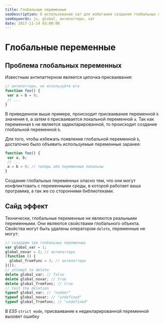 ```yaml
---
title: Глобальные переменные
seoDescription: О использование var для избегания создания глобальных переменных, антипаттерн цепочки присваиваний, а так же срытые особенности глобальных переменных.
seoKeywords: js, global, антипаттерн, var
date: 2017-11-14 03:00:00
---
```

# Глобальные переменные

## Проблема глобальных переменных

Известным антипаттерном является цепочка присваивания:

```js
// антипаттерн, не используйте его
function foo() {
 var a = b = 0;
 // ...
}
```

В приведенном выше примере, происходит присваивание переменной `b` значения `0`, а затем `0` присваивается локальной переменной `a`. Так как переменная `b` не является задекларированной, то происходит создание глобальной переменной `b`.

Для того, чтобы избежать появления глобальной переменной `b`, достаточно было объявить используемые переменные заранее:

```js
function foo() {
 var a, b;
 // ...
 a = b = 0; // теперь обе переменные локальны
}
```

Создание глобальных переменных опасно тем, что они могут конфликтовать с переменными среды, в которой работает ваша программа, а так же со сторонними библиотеками.

## Сайд эффект

Технически, глобальные переменные не являются реальными переменными. Они являются свойствами глобального объекта. Свойства могут быть удалены оператором `delete`, переменные не могут:

```js
// создадим три глобальных переменных
var global_var = 1;
global_novar = 2; // антипаттерн
(function () {
  global_fromfunc = 3; // антипаттерн
}());
// attempt to delete
delete global_var; // false
delete global_novar; // true
delete global_fromfunc; // true
// test the deletion
typeof global_var; // "number"
typeof global_novar; // "undefined"
typeof global_fromfunc; // "undefined"
```

В *ES5* `strict mode`, присваивание к недекларированной переменной вызовет ошибку